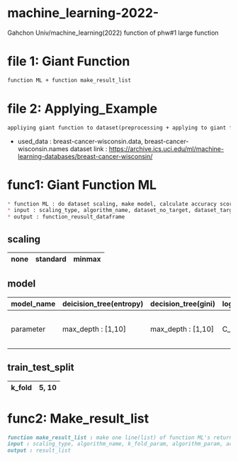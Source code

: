# machine_learning-2022-
Gahchon Univ/machine_learning(2022)
function of phw#1 large function
# file 1: Giant Function
```markdown
function ML + function make_result_list
```
# file 2: Applying_Example
```markdown
appliying giant function to dataset(preprocessing + applying to giant function + analysis result)
```
* used_data : breast-cancer-wisconsin.data, breast-cancer-wisconsin.names
dataset link : <https://archive.ics.uci.edu/ml/machine-learning-databases/breast-cancer-wisconsin/>

# func1: Giant Function ML
```markdown
* function ML : do dataset scaling, make model, calculate accuracy score and return that info using dataframe form \n
* input : scaling_type, algorithm_name, dataset_no_target, dataset_target
* output : function_reusult_dataframe
```

## scaling

|none|standard|minmax|
|------|---|---|

## model

|model_name|deicision_tree(entropy)|decision_tree(gini)|logistic_regression|SVM|
|----|------|---|---|---|
|parameter|max_depth : [1,10]|max_depth : [1,10]|C_param :  [0.0001]|C_param :  [0.0001, 0.001]|

## train_test_split
|k_fold|5, 10|
|---|---|

# func2:	Make_result_list
```markdown
function make_result_list : make one line(list) of function ML's return dataframe
input : scaling_type, algorithm_name, k_fold_param, algorithm_param, accuracy
output : result_list
```

